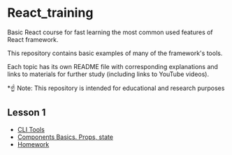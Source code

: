 # React_training
Basic React course for fast learning the most common used features of React framework.

This repository contains basic examples of many of the framework's tools.

Each topic has its own README file with corresponding explanations and links to materials for further study (including links to YouTube videos). 

*☝ Note: This repository is intended for educational and research purposes

## Lesson 1

* [CLI Tools](Lesson-1/CLI-tools)
* [Components Basics. Props, state](Lesson-1/Components-basics)
* [Homework](Lesson-1/HW-Lesson-1)

